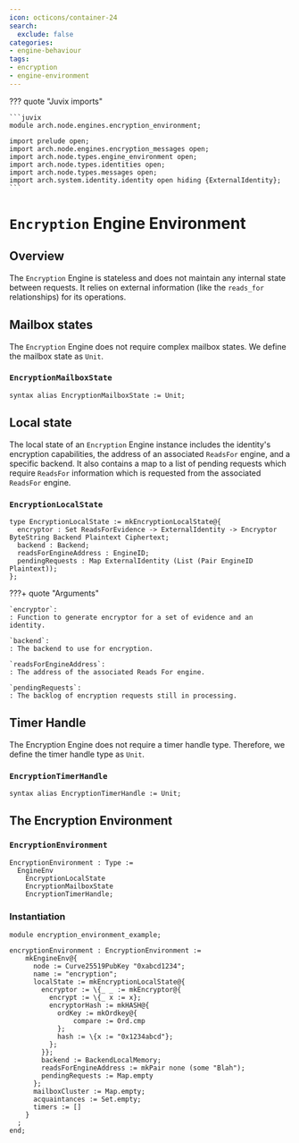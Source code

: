 ```yaml
---
icon: octicons/container-24
search:
  exclude: false
categories:
- engine-behaviour
tags:
- encryption
- engine-environment
---
```


??? quote "Juvix imports"

    ```juvix
    module arch.node.engines.encryption_environment;

    import prelude open;
    import arch.node.engines.encryption_messages open;
    import arch.node.types.engine_environment open;
    import arch.node.types.identities open;
    import arch.node.types.messages open;
    import arch.system.identity.identity open hiding {ExternalIdentity};
    ```

# `Encryption` Engine Environment

## Overview

The `Encryption` Engine is stateless and does not maintain any internal state
between requests. It relies on external information (like the `reads_for`
relationships) for its operations.

## Mailbox states

The `Encryption` Engine does not require complex mailbox states. We define the mailbox state as `Unit`.

### `EncryptionMailboxState`

```juvix
syntax alias EncryptionMailboxState := Unit;
```

## Local state

The local state of an `Encryption` Engine instance includes the identity's
encryption capabilities, the address of an associated `ReadsFor` engine, and a
specific backend. It also contains a map to a list of pending requests which
require `ReadsFor` information which is requested from the associated `ReadsFor`
engine.

### `EncryptionLocalState`

```juvix
type EncryptionLocalState := mkEncryptionLocalState@{
  encryptor : Set ReadsForEvidence -> ExternalIdentity -> Encryptor ByteString Backend Plaintext Ciphertext;
  backend : Backend;
  readsForEngineAddress : EngineID;
  pendingRequests : Map ExternalIdentity (List (Pair EngineID Plaintext));
};
```

???+ quote "Arguments"

    `encryptor`:
    : Function to generate encryptor for a set of evidence and an identity.

    `backend`:
    : The backend to use for encryption.

    `readsForEngineAddress`:
    : The address of the associated Reads For engine.

    `pendingRequests`:
    : The backlog of encryption requests still in processing.

## Timer Handle

The Encryption Engine does not require a timer handle type. Therefore, we define
the timer handle type as `Unit`.

### `EncryptionTimerHandle`

```juvix
syntax alias EncryptionTimerHandle := Unit;
```

## The Encryption Environment

### `EncryptionEnvironment`

```juvix
EncryptionEnvironment : Type :=
  EngineEnv
    EncryptionLocalState
    EncryptionMailboxState
    EncryptionTimerHandle;
```

### Instantiation

<!-- --8<-- [start:encryptionEnvironment] -->
```juvix extract-module-statements
module encryption_environment_example;

encryptionEnvironment : EncryptionEnvironment :=
    mkEngineEnv@{
      node := Curve25519PubKey "0xabcd1234";
      name := "encryption";
      localState := mkEncryptionLocalState@{
        encryptor := \{_ _ := mkEncryptor@{
          encrypt := \{_ x := x};
          encryptorHash := mkHASH@{
            ordKey := mkOrdkey@{
                compare := Ord.cmp
            };
            hash := \{x := "0x1234abcd"};
          };
        }};
        backend := BackendLocalMemory;
        readsForEngineAddress := mkPair none (some "Blah");
        pendingRequests := Map.empty
      };
      mailboxCluster := Map.empty;
      acquaintances := Set.empty;
      timers := []
    }
  ;
end;
```
<!-- --8<-- [end:encryptionEnvironment] -->